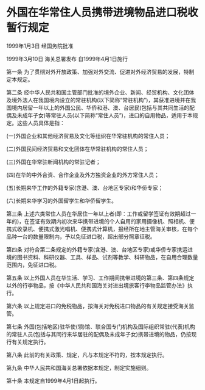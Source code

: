 # 外国在华常住人员携带进境物品进口税收暂行规定

1999年1月3日 经国务院批准　

1999年3月10日 海关总署发布 自1999年4月1日施行

<!-- INFO END -->

第一条 为了贯彻对外开放政策、加强对外交流、促进对外经济贸易的发展，特制定本规定。

第二条 经中华人民共和国主管部门批准的境外企业、新闻、经贸机构、文化团体及境外法人在我国境内设立的常驻机构(以下简称“常驻机构”)，其获准进境并在我国境内居留一年以上的外国公民、华侨和港、澳、台居民(包括与其共同生活的配偶及未成年子女)等常驻人员(以下简称“常住人员”)，进口的自用物品，适用于本规定。这些人员具体是指：

(一)外国企业和其他经济贸易及文化等组织在华常驻机构的常住人员；

(二)外国民间经济贸易和文化团体在华常驻机构的常住人员；

(三)外国在华常驻新闻机构的常驻记者；

(四)在华的中外合资、合作企业及外方独资企业的外方常住人员；

(五)长期来华工作的外籍专家(含港、澳、台地区专家)和华侨专家；

(六)长期来华学习的外国留学生和华侨留学生。

第三条 上述六类常住人员在华居住一年以上者(即：工作或留学签证有效期超过一年的)，在签证有效期内初次来华携带进境的个人自用的家用摄像机、照相机、便携式收录机、便携式激光唱机、便携式计算机，报经所在地主管海关审核，在每个品种一台的数量限制内，予以免征进口税，超出部分照章征税。

第四条 对符合第二条规定的外籍专家(含港、澳、台地区专家)或华侨专家携运进境的图书资料、科研仪器、工具、样品、试剂等教学、科研物品，在自用合理数量范围内，免征进口税。

第五条 以上外国人员在华生活、学习、工作期间携带进境的第三条、第四条规定以外的行李物品，按《中华人民共和国海关对进出境旅客行李物品监管办法》执行。

第六条 以上规定进口的免税物品，按海关对免税进口物品的有关规定接受海关监管。

第七条 外国(包括地区)驻华使(领)馆、联合国专门机构及国际组织常驻(代表)机构的常驻人员(包括与其同行来华居驻的配偶及未成年子女)携带进境的物品，仍按现行有关规定执行。

第八条 此前的有关政策、规定，凡与本规定不符的，按本规定执行。

第九条 中华人民共和国海关总署依据本规定，制定实施细则。

第十条 本规定自1999年4月1日起执行。